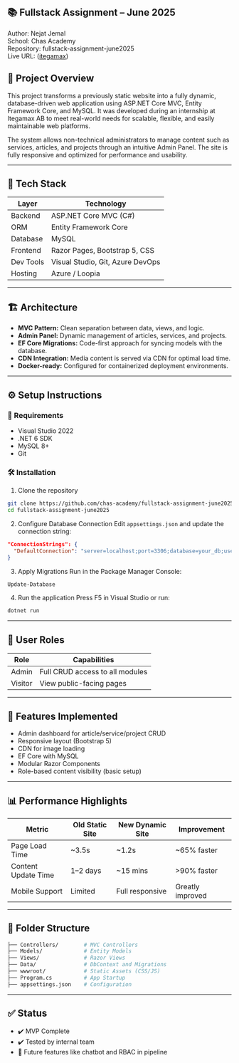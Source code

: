 
## 📚 Fullstack Assignment – June 2025  
Author: Nejat Jemal  
School: Chas Academy  
Repository: fullstack-assignment-june2025  
Live URL: ([itegamax](https://itegamax.se/))





## 🚀 Project Overview

This project transforms a previously static website into a fully dynamic, database-driven web application using ASP.NET Core MVC, Entity Framework Core, and MySQL. It was developed during an internship at Itegamax AB to meet real-world needs for scalable, flexible, and easily maintainable web platforms.

The system allows non-technical administrators to manage content such as services, articles, and projects through an intuitive Admin Panel. The site is fully responsive and optimized for performance and usability.

---

## 🧩 Tech Stack

| Layer     | Technology                   |
|-----------|------------------------------|
| Backend   | ASP.NET Core MVC (C#)         |
| ORM       | Entity Framework Core         |
| Database  | MySQL                        |
| Frontend  | Razor Pages, Bootstrap 5, CSS |
| Dev Tools | Visual Studio, Git, Azure DevOps |
| Hosting   | Azure / Loopia               |

---

## 🏗️ Architecture

- **MVC Pattern:** Clean separation between data, views, and logic.  
- **Admin Panel:** Dynamic management of articles, services, and projects.  
- **EF Core Migrations:** Code-first approach for syncing models with the database.  
- **CDN Integration:** Media content is served via CDN for optimal load time.  
- **Docker-ready:** Configured for containerized deployment environments.  

---

## ⚙️ Setup Instructions

### 🔧 Requirements
- Visual Studio 2022  
- .NET 6 SDK  
- MySQL 8+  
- Git  

### 🛠 Installation

1. Clone the repository

```bash
git clone https://github.com/chas-academy/fullstack-assignment-june2025.git
cd fullstack-assignment-june2025
````

2. Configure Database Connection
   Edit `appsettings.json` and update the connection string:

```json
"ConnectionStrings": {
  "DefaultConnection": "server=localhost;port=3306;database=your_db;user=root;password=your_password;"
}
```

3. Apply Migrations
   Run in the Package Manager Console:

```powershell
Update-Database
```

4. Run the application
   Press F5 in Visual Studio or run:

```bash
dotnet run
```

---

## 👤 User Roles

| Role    | Capabilities                    |
| ------- | ------------------------------- |
| Admin   | Full CRUD access to all modules |
| Visitor | View public-facing pages        |

---

## 🧪 Features Implemented

* Admin dashboard for article/service/project CRUD
* Responsive layout (Bootstrap 5)
* CDN for image loading
* EF Core with MySQL
* Modular Razor Components
* Role-based content visibility (basic setup)

---

## 📊 Performance Highlights

| Metric              | Old Static Site | New Dynamic Site | Improvement      |
| ------------------- | --------------- | ---------------- | ---------------- |
| Page Load Time      | \~3.5s          | \~1.2s           | \~65% faster     |
| Content Update Time | 1–2 days        | \~15 mins        | >90% faster      |
| Mobile Support      | Limited         | Full responsive  | Greatly improved |

---

## 📁 Folder Structure

```bash
├── Controllers/        # MVC Controllers
├── Models/             # Entity Models
├── Views/              # Razor Views
├── Data/               # DbContext and Migrations
├── wwwroot/            # Static Assets (CSS/JS)
├── Program.cs          # App Startup
├── appsettings.json    # Configuration
```

---

## ✅ Status

* ✔️ MVP Complete
* ✔️ Tested by internal team
* 🚧 Future features like chatbot and RBAC in pipeline


